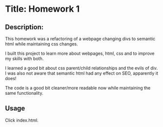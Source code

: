 # Title: Homework 1

## Description:
This homework was a refactoring of a webpage changing divs to semantic html while maintaining css changes.

I built this project to learn more about webpages, html, css and to improve my skills with both.

I learned a good bit about css parent/child relationships and the evils of div. I was also not aware that semantic html had any effect on SEO, apparently it does!

The code is a good bit cleaner/more readable now while maintaining the same functionality.

## Usage 
Click index.html.

